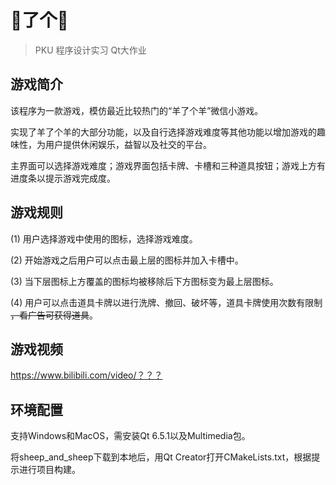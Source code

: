 # 🐏了个🐑

> PKU 程序设计实习 Qt大作业

## 游戏简介
该程序为一款游戏，模仿最近比较热门的“羊了个羊”微信小游戏。

实现了羊了个羊的大部分功能，以及自行选择游戏难度等其他功能以增加游戏的趣味性，为用户提供休闲娱乐，益智以及社交的平台。

主界面可以选择游戏难度；游戏界面包括卡牌、卡槽和三种道具按钮；游戏上方有进度条以提示游戏完成度。

## 游戏规则
(1) 用户选择游戏中使用的图标，选择游戏难度。

(2) 开始游戏之后用户可以点击最上层的图标并加入卡槽中。

(3) 当下层图标上方覆盖的图标均被移除后下方图标变为最上层图标。

(4) 用户可以点击道具卡牌以进行洗牌、撤回、破坏等，道具卡牌使用次数有限制 ~~，看广告可获得道具~~。

## 游戏视频
https://www.bilibili.com/video/？？？

## 环境配置
支持Windows和MacOS，需安装Qt 6.5.1以及Multimedia包。

将sheep_and_sheep下载到本地后，用Qt Creator打开CMakeLists.txt，根据提示进行项目构建。
